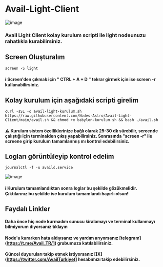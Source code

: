 # Avail-Light-Client

![image](https://github.com/Nodes-Astro/Avail-Light-Client/assets/105454859/3b486833-e898-4e68-8570-06c84f0de701)

### Avail Light Client kolay kurulum scripti ile light nodeunuzu rahatlıkla kurabilirsiniz.

## Screen Oluşturalım

```
screen -S light
```
#### ℹ️ Screen'den çıkmak için " CTRL + A + D " tekrar girmek için ise screen -r kullanabilirsiniz.

## Kolay kurulum için aşağıdaki scripti girelim

```
curl -sSL -o avail-light-kurulum.sh https://raw.githubusercontent.com/Nodes-Astro/Avail-Light-Client/main/avail.sh && chmod +x babylon-kurulum.sh && bash ./avail.sh
```

#### ⚠️ Kurulum sistem özelliklerinize bağlı olarak 25-30 dk sürebilir, screende çalıştığı için terminalden çıkış yapabilirsiniz. Sonrasında "screen -r" ile screene girip  kurulum tamamlanmış mı kontrol edebilirsiniz.
## Logları görüntüleyip kontrol edelim

```
journalctl -f -u availd.service
```

![image](https://github.com/Nodes-Astro/Avail-Light-Client/assets/105454859/a3bddf2c-fb60-48a4-ad57-e162f87a10fd)


#### ℹ️ Kurulum tamamlandıktan sonra loglar bu şekilde gözükmelidir. Çıktılarınız bu şekilde ise kurulum tamamlandı hayırlı olsun!


## Faydalı Linkler

#### Daha önce hiç node kurmadım sunucu kiralamayı ve terminal kullanmayı bilmiyorum diyorsanız tıklayın

#### Node'u kurarken hata aldıysanız ve yardım arıyorsanız [telegram] (https://t.me/Avail_TR/1) grubumuza katılabilirsiniz.

#### Güncel duyuruları takip etmek istiyorsanız [[X] (https://twitter.com/AvailTurkiye)] hesabımızı takip edebilirsiniz.

